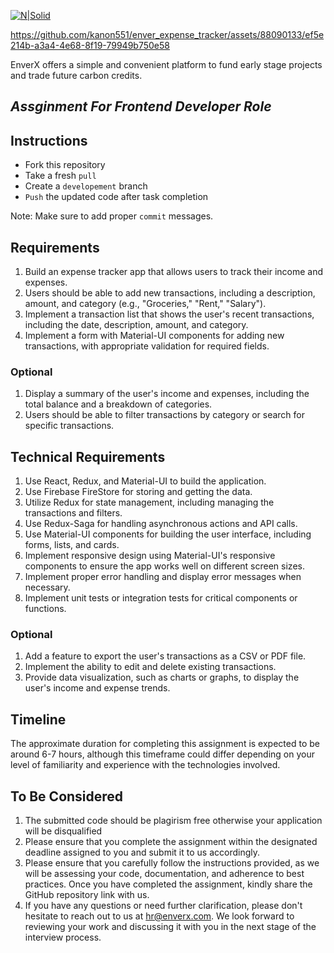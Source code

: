 [![N|Solid](https://iili.io/Hi9giog.png)](https://www.enverx.com/)


https://github.com/kanon551/enver_expense_tracker/assets/88090133/ef5e214b-a3a4-4e68-8f19-79949b750e58


EnverX offers a simple and convenient platform to fund early stage projects
and trade future carbon credits.

## _Assginment For Frontend Developer Role_

## Instructions
- Fork this repository
- Take a fresh `pull`
- Create a `developement` branch
- `Push` the updated code after task completion

Note: Make sure to add proper `commit` messages.

## Requirements
1. Build an expense tracker app that allows users to track their income and expenses.
2. Users should be able to add new transactions, including a description, amount, and category (e.g., "Groceries," "Rent," "Salary").
3. Implement a transaction list that shows the user's recent transactions, including the date, description, amount, and category.
4. Implement a form with Material-UI components for adding new transactions, with appropriate validation for required fields.

### Optional
1. Display a summary of the user's income and expenses, including the total balance and a breakdown of categories.
2. Users should be able to filter transactions by category or search for specific transactions.

## Technical Requirements
1. Use React, Redux, and Material-UI to build the application.
2. Use Firebase FireStore for storing and getting the data.
3. Utilize Redux for state management, including managing the transactions and filters.
4. Use Redux-Saga for handling asynchronous actions and API calls.
5. Use Material-UI components for building the user interface, including forms, lists, and cards.
6. Implement responsive design using Material-UI's responsive components to ensure the app works well on different screen sizes.
7. Implement proper error handling and display error messages when necessary.
8. Implement unit tests or integration tests for critical components or functions.

### Optional
1. Add a feature to export the user's transactions as a CSV or PDF file.
2. Implement the ability to edit and delete existing transactions.
3. Provide data visualization, such as charts or graphs, to display the user's income and expense trends.

## Timeline
The approximate duration for completing this assignment is expected to be around 6-7 hours, although this timeframe could differ depending on your level of familiarity and experience with the technologies involved.

## To Be Considered
1. The submitted code should be plagirism free otherwise your application will be disqualified
2. Please ensure that you complete the assignment within the designated deadline assigned to you and submit it to us accordingly.
3. Please ensure that you carefully follow the instructions provided, as we will be assessing your code, documentation, and adherence to best practices. Once you have completed the assignment, kindly share the GitHub repository link with us.
4. If you have any questions or need further clarification, please don't hesitate to reach out to us at hr@enverx.com. We look forward to reviewing your work and discussing it with you in the next stage of the interview process.

